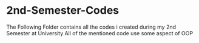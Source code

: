 # 2nd-Semester-Codes
The Following Folder contains all the codes i created during my 2nd Semester at University
All of the mentioned code use some aspect of OOP
